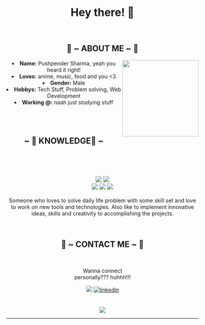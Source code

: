 <body>
  <center>
<h1 align="center">Hey there!  👋 </h1>
<br>

  
<div>
<h2 align="center"> 🦊 ~ ABOUT ME ~ 🦊 </h2>
  <div align="center">
<img src="https://i.pinimg.com/originals/fe/91/6c/fe916cc5dd145ff1b57b8eb43dbf2234.gif" align="right" width="200px" height="200px" ;>
  </div>
<li>
 <b>Name:</b> Pushpender Sharma, yeah you heard it right! </li>

<li>
<b>Loves:</b> anime, music, food and you <3
</li>
<li>
<b>Gender:</b> Male
</li>

<li>
<b>Hobbys:</b> Tech Stuff, Problem solving, Web Development
</li>
<li>
<b>Working @:</b> naah just studying stuff
</li>
<br><br><br>
</div>
<div>
<h2 align="center">            ~ 📇 KNOWLEDGE📇 ~</h2>
 <br>
<p>
  <div align="center">
  </div>
</div>
<div>
  <br>
 
<p align="center"> <img src="https://img.shields.io/badge/-Python-05122A?style=flat&logo=python"/> <img src="https://img.shields.io/badge/-C++-05122A?style=flat&logo=C%2B%2B&logoColor=00599C"/><br>
  <img src="https://img.shields.io/badge/-HTML-05122A?style=flat&logo=HTML5"/> <img src="https://img.shields.io/badge/-CSS-05122A?style=flat&logo=CSS3&logoColor=1572B6"/> <img src= "https://img.shields.io/badge/-JavaScript-05122A?style=flat&logo=javascript"/> <br><br>
Someone who loves to solve daily life problem with some skill set and love to work on new tools and technologies. Also like to
implement innovative ideas, skills and creativity to accomplishing the projects.
</p>
<br>
<h2 align="center">           📝 ~ CONTACT ME ~ 📝</h2>
  <div align="center">
  </div>
<br>
<p align="center">Wanna connect <br>
personally??? huhhh!!!</p>
<p align="center"><a href="https://twitter.com/ciazo_49?t=nHInbSvGZXq3vjpkMUw_BQ&s=09" target="_blank"><img src="https://img.shields.io/badge/Twitter %20-%231DA1F2.svg?&style=for-the-badge&logo=Twitter&logoColor=white"/></a> <a href="https://www.linkedin.com/in/pushpender-sharma-a874581bb/" target="_blank">
<img src=https://img.shields.io/badge/linkedin-%231E77B5.svg?&style=for-the-badge&logo=linkedin&logoColor=white alt=linkedin style="margin-bottom: 5px;" /></p>
</div>
<br>
<div>
<div align="center">

<img src="https://i.pinimg.com/originals/ed/29/74/ed29741e2d0fb0ae214a333c69fd9b2e.gif">
</div>
<hr>
</div>
</div>
    </center>
</body>
